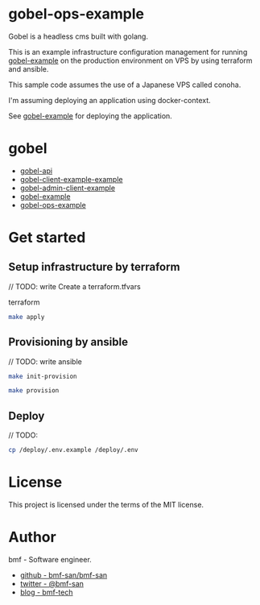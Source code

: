 # gobel-ops-example
Gobel is a headless cms built with golang.

This is an example infrastructure configuration management for running [gobel-example](https://github.com/bmf-san/gobel-example) on the production environment on VPS by using terraform and ansible.

This sample code assumes the use of a Japanese VPS called conoha.

I'm assuming deploying an application using docker-context.

See [gobel-example](https://github.com/bmf-san/gobel-example) for deploying the application.

# gobel
- [gobel-api](https://github.com/bmf-san/gobel-api)
- [gobel-client-example-example](https://github.com/bmf-san/gobel-client-example-example)
- [gobel-admin-client-example](https://github.com/bmf-san/gobel-admin-client-example)
- [gobel-example](https://github.com/bmf-san/gobel-example)
- [gobel-ops-example](https://github.com/bmf-san/gobel-ops-example)

# Get started
## Setup infrastructure by terraform
// TODO: write
Create a terraform.tfvars

terraform
```sh
make apply
```

## Provisioning by ansible
// TODO: write
ansible
```sh
make init-provision
```

```sh
make provision
```

## Deploy
// TODO:
```sh
cp /deploy/.env.example /deploy/.env
```

# License
This project is licensed under the terms of the MIT license.

# Author
bmf - Software engineer.

- [github - bmf-san/bmf-san](https://github.com/bmf-san/bmf-san)
- [twitter - @bmf-san](https://twitter.com/bmf_san)
- [blog - bmf-tech](http://bmf-tech.com/)